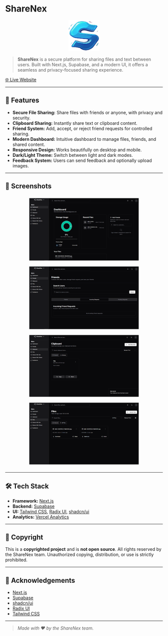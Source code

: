 # ShareNex

<div align="center">
  <img src="public/logo.png" width="100px" height="100px" />
</div>

> **ShareNex** is a secure platform for sharing files and text between users. Built with Next.js, Supabase, and a modern UI, it offers a seamless and privacy-focused sharing experience.

[🌐 Live Website](https://share-nex.vercel.app)

---

## 🚀 Features

- **Secure File Sharing:** Share files with friends or anyone, with privacy and security.
- **Clipboard Sharing:** Instantly share text or clipboard content.
- **Friend System:** Add, accept, or reject friend requests for controlled sharing.
- **Modern Dashboard:** Intuitive dashboard to manage files, friends, and shared content.
- **Responsive Design:** Works beautifully on desktop and mobile.
- **Dark/Light Theme:** Switch between light and dark modes.
- **Feedback System:** Users can send feedback and optionally upload images.

---

## 📸 Screenshots

<div align="center">
  <img src="public/dashboard.png" alt="Screenshot 1" width="350" style="margin:8px;"/>
  <img src="public/friends.png" alt="Screenshot 2" width="350" style="margin:8px;"/>
  <img src="public/clipboard.png" alt="Screenshot 1" width="350" style="margin:8px;"/>
  <img src="public/files.png" alt="Screenshot 2" width="350" style="margin:8px;"/>
</div>

---

## 🛠️ Tech Stack

- **Framework:** [Next.js](https://nextjs.org/)
- **Backend:** [Supabase](https://supabase.com/)
- **UI:** [Tailwind CSS](https://tailwindcss.com/), [Radix UI](https://www.radix-ui.com/), [shadcn/ui](https://ui.shadcn.com/)
- **Analytics:** [Vercel Analytics](https://vercel.com/analytics)

---

## 📄 Copyright

This is a **copyrighted project** and is **not open source**. All rights reserved by the ShareNex team. Unauthorized copying, distribution, or use is strictly prohibited.

---

## 🙏 Acknowledgements

- [Next.js](https://nextjs.org/)
- [Supabase](https://supabase.com/)
- [shadcn/ui](https://ui.shadcn.com/)
- [Radix UI](https://www.radix-ui.com/)
- [Tailwind CSS](https://tailwindcss.com/)

---

> _Made with ❤️ by the ShareNex team._